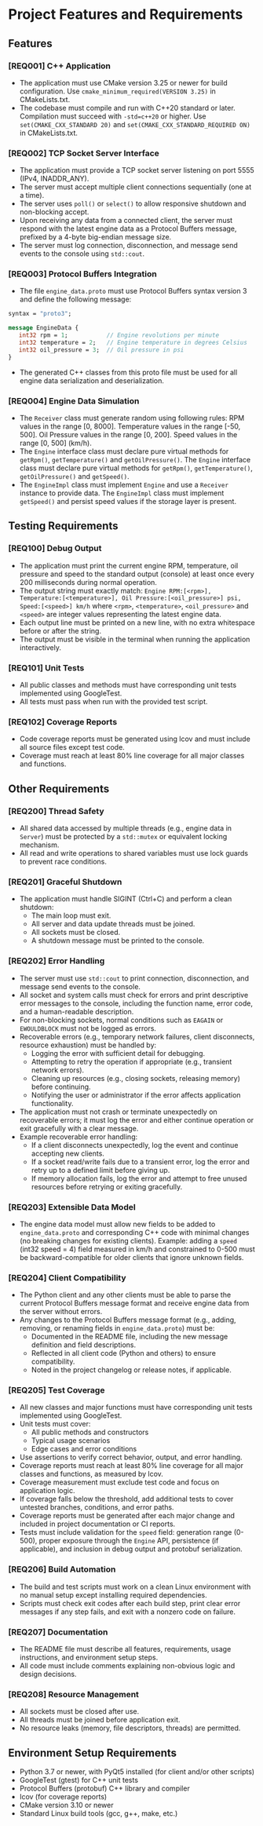 

# Project Features and Requirements 

## Features

### [REQ001] C++ Application
- The application must use CMake version 3.25 or newer for build configuration.
   Use `cmake_minimum_required(VERSION 3.25)` in CMakeLists.txt.
- The codebase must compile and run with C++20 standard or later. Compilation must succeed with `-std=c++20` or higher.
   Use `set(CMAKE_CXX_STANDARD 20)` and `set(CMAKE_CXX_STANDARD_REQUIRED ON)` in CMakeLists.txt.

### [REQ002] TCP Socket Server Interface
- The application must provide a TCP socket server listening on port 5555 (IPv4, INADDR_ANY).
- The server must accept multiple client connections sequentially (one at a time).
- The server uses `poll()` or `select()` to allow responsive shutdown and non-blocking accept.
- Upon receiving any data from a connected client, the server must respond with the latest engine data as a Protocol Buffers message, prefixed by a 4-byte big-endian message size.
- The server must log connection, disconnection, and message send events to the console using `std::cout`.

### [REQ003] Protocol Buffers Integration
- The file `engine_data.proto` must use Protocol Buffers syntax version 3 and define the following message:

```proto
syntax = "proto3";

message EngineData {
   int32 rpm = 1;           // Engine revolutions per minute
   int32 temperature = 2;   // Engine temperature in degrees Celsius
   int32 oil_pressure = 3;  // Oil pressure in psi
}
```

- The generated C++ classes from this proto file must be used for all engine data serialization and deserialization.

### [REQ004] Engine Data Simulation
- The `Receiver` class must generate random using following rules:
  RPM values in the range [0, 8000].
  Temperature values in the range [-50, 500].
  Oil Pressure values in the range [0, 200].
   Speed values in the range [0, 500] (km/h).
- The `Engine` interface class must declare pure virtual methods for `getRpm()`, `getTemperature()` and `getOilPressure()`.
   The `Engine` interface class must declare pure virtual methods for `getRpm()`, `getTemperature()`, `getOilPressure()` and `getSpeed()`.
- The `EngineImpl` class must implement `Engine` and use a `Receiver` instance to provide data.
   The `EngineImpl` class must implement `getSpeed()` and persist speed values if the storage layer is present.

## Testing Requirements

### [REQ100] Debug Output
- The application must print the current engine RPM, temperature, oil pressure and speed to the standard output (console) at least once every 200 milliseconds during normal operation.
- The output string must exactly match:
    `Engine RPM:[<rpm>], Temperature:[<temperature>], Oil Pressure:[<oil_pressure>] psi, Speed:[<speed>] km/h`
    where `<rpm>`, `<temperature>`, `<oil_pressure>` and `<speed>` are integer values representing the latest engine data.
 - Each output line must be printed on a new line, with no extra whitespace before or after the string.
 - The output must be visible in the terminal when running the application interactively.

### [REQ101] Unit Tests
- All public classes and methods must have corresponding unit tests implemented using GoogleTest.
- All tests must pass when run with the provided test script.

### [REQ102] Coverage Reports
- Code coverage reports must be generated using lcov and must include all source files except test code.
- Coverage must reach at least 80% line coverage for all major classes and functions.

## Other Requirements

### [REQ200] Thread Safety
- All shared data accessed by multiple threads (e.g., engine data in `Server`) must be protected by a `std::mutex` or equivalent locking mechanism.
- All read and write operations to shared variables must use lock guards to prevent race conditions.

### [REQ201] Graceful Shutdown
- The application must handle SIGINT (Ctrl+C) and perform a clean shutdown:
   - The main loop must exit.
   - All server and data update threads must be joined.
   - All sockets must be closed.
   - A shutdown message must be printed to the console.

### [REQ202] Error Handling
- The server must use `std::cout` to print connection, disconnection, and message send events to the console.
- All socket and system calls must check for errors and print descriptive error messages to the console, including the function name, error code, and a human-readable description.
- For non-blocking sockets, normal conditions such as `EAGAIN` or `EWOULDBLOCK` must not be logged as errors.
- Recoverable errors (e.g., temporary network failures, client disconnects, resource exhaustion) must be handled by:
   - Logging the error with sufficient detail for debugging.
   - Attempting to retry the operation if appropriate (e.g., transient network errors).
   - Cleaning up resources (e.g., closing sockets, releasing memory) before continuing.
   - Notifying the user or administrator if the error affects application functionality.
- The application must not crash or terminate unexpectedly on recoverable errors; it must log the error and either continue operation or exit gracefully with a clear message.
- Example recoverable error handling:
   - If a client disconnects unexpectedly, log the event and continue accepting new clients.
   - If a socket read/write fails due to a transient error, log the error and retry up to a defined limit before giving up.
   - If memory allocation fails, log the error and attempt to free unused resources before retrying or exiting gracefully.

### [REQ203] Extensible Data Model
- The engine data model must allow new fields to be added to `engine_data.proto` and corresponding C++ code with minimal changes (no breaking changes for existing clients).
   Example: adding a `speed` (int32 speed = 4) field measured in km/h and constrained to 0-500 must be backward-compatible for older clients that ignore unknown fields.

### [REQ204] Client Compatibility
- The Python client and any other clients must be able to parse the current Protocol Buffers message format and receive engine data from the server without errors.
- Any changes to the Protocol Buffers message format (e.g., adding, removing, or renaming fields in `engine_data.proto`) must be:
   - Documented in the README file, including the new message definition and field descriptions.
   - Reflected in all client code (Python and others) to ensure compatibility.
   - Noted in the project changelog or release notes, if applicable.

### [REQ205] Test Coverage
- All new classes and major functions must have corresponding unit tests implemented using GoogleTest.
- Unit tests must cover:
   - All public methods and constructors
   - Typical usage scenarios
   - Edge cases and error conditions
- Use assertions to verify correct behavior, output, and error handling.
- Coverage reports must reach at least 80% line coverage for all major classes and functions, as measured by lcov.
- Coverage measurement must exclude test code and focus on application logic.
- If coverage falls below the threshold, add additional tests to cover untested branches, conditions, and error paths.
- Coverage reports must be generated after each major change and included in project documentation or CI reports.
 - Tests must include validation for the `speed` field: generation range (0-500), proper exposure through the `Engine` API, persistence (if applicable), and inclusion in debug output and protobuf serialization.

### [REQ206] Build Automation
- The build and test scripts must work on a clean Linux environment with no manual setup except installing required dependencies.
- Scripts must check exit codes after each build step, print clear error messages if any step fails, and exit with a nonzero code on failure.

### [REQ207] Documentation
- The README file must describe all features, requirements, usage instructions, and environment setup steps.
- All code must include comments explaining non-obvious logic and design decisions.

### [REQ208] Resource Management
- All sockets must be closed after use.
- All threads must be joined before application exit.
- No resource leaks (memory, file descriptors, threads) are permitted.

## Environment Setup Requirements

- Python 3.7 or newer, with PyQt5 installed (for client and/or other scripts)
- GoogleTest (gtest) for C++ unit tests
- Protocol Buffers (protobuf) C++ library and compiler
- lcov (for coverage reports)
- CMake version 3.10 or newer
- Standard Linux build tools (gcc, g++, make, etc.)
